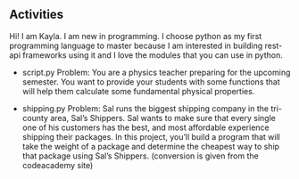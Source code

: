 ## Activities
Hi! I am Kayla. I am new in programming. I choose python as my first programming language to master because I am interested in building rest-api frameworks using it and I love the modules that you can use in python.

- script.py
Problem: You are a physics teacher preparing for the upcoming semester. You want to provide your students with some functions that will help them calculate some fundamental physical properties.

- shipping.py
Problem: Sal runs the biggest shipping company in the tri-county area, Sal’s Shippers. Sal wants to make sure that every single one of his customers has the best, and most affordable experience shipping their packages. In this project, you’ll build a program that will take the weight of a package and determine the cheapest way to ship that package using Sal’s Shippers. (conversion is given from the codeacademy site)
